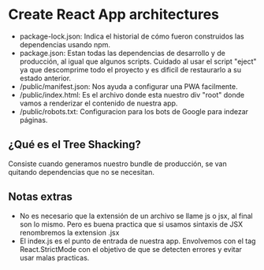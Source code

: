 # Create React App architectures

- package-lock.json: Indica el historial de cómo fueron construidos las dependencias usando npm.
- package.json: Estan todas las dependencias de desarrollo y de producción, al igual que algunos scripts. Cuidado al usar el script "eject" ya que descomprime todo el proyecto y es dificil de restaurarlo a su estado anterior.
- /public/manifest.json: Nos ayuda a configurar una PWA facilmente.
- /public/index.html: Es el archivo donde esta nuestro div "root" donde vamos a renderizar el contenido de nuestra app.
- /public/robots.txt: Configuracion para los bots de Google para indezar páginas.

## ¿Qué es el Tree Shacking?
Consiste cuando generamos nuestro bundle de producción, se van quitando dependencias que no se necesitan.

## Notas extras

- No es necesario que la extensión de un archivo se llame js o jsx, al final son lo mismo. Pero es buena practica que si usamos sintaxis de JSX renombremos la extension .jsx
- El index.js es el punto de entrada de nuestra app. Envolvemos con el tag React.StrictMode con el objetivo de que se detecten errores y evitar usar malas practicas.